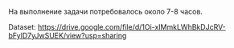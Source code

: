 На выполнение задачи потребовалось около 7-8 часов. 

Dataset:
https://drive.google.com/file/d/1Oi-xIMmkLWhBkDJcRV-bFylD7yJwSUEK/view?usp=sharing
